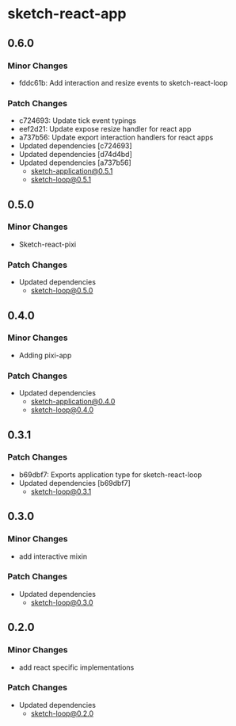 # sketch-react-app

## 0.6.0

### Minor Changes

- fddc61b: Add interaction and resize events to sketch-react-loop

### Patch Changes

- c724693: Update tick event typings
- eef2d21: Update expose resize handler for react app
- a737b56: Update export interaction handlers for react apps
- Updated dependencies [c724693]
- Updated dependencies [d74d4bd]
- Updated dependencies [a737b56]
  - sketch-application@0.5.1
  - sketch-loop@0.5.1

## 0.5.0

### Minor Changes

- Sketch-react-pixi

### Patch Changes

- Updated dependencies
  - sketch-loop@0.5.0

## 0.4.0

### Minor Changes

- Adding pixi-app

### Patch Changes

- Updated dependencies
  - sketch-application@0.4.0
  - sketch-loop@0.4.0

## 0.3.1

### Patch Changes

- b69dbf7: Exports application type for sketch-react-loop
- Updated dependencies [b69dbf7]
  - sketch-loop@0.3.1

## 0.3.0

### Minor Changes

- add interactive mixin

### Patch Changes

- Updated dependencies
  - sketch-loop@0.3.0

## 0.2.0

### Minor Changes

- add react specific implementations

### Patch Changes

- Updated dependencies
  - sketch-loop@0.2.0
